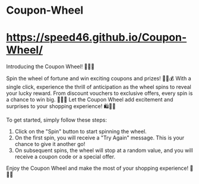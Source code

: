 # Coupon-Wheel

# https://speed46.github.io/Coupon-Wheel/

Introducing the Coupon Wheel! 🎉🎁🔮

Spin the wheel of fortune and win exciting coupons and prizes! 🌟✨💰 With a single click, experience the thrill of anticipation as the wheel spins to reveal your lucky reward. From discount vouchers to exclusive offers, every spin is a chance to win big. 🎯🎰🎁 Let the Coupon Wheel add excitement and surprises to your shopping experience! 🛍️💃✨

To get started, simply follow these steps:

1. Click on the "Spin" button to start spinning the wheel.
2. On the first spin, you will receive a "Try Again" message. This is your chance to give it another go!
3. On subsequent spins, the wheel will stop at a random value, and you will receive a coupon code or a special offer.

Enjoy the Coupon Wheel and make the most of your shopping experience! 🎉🛒💸
